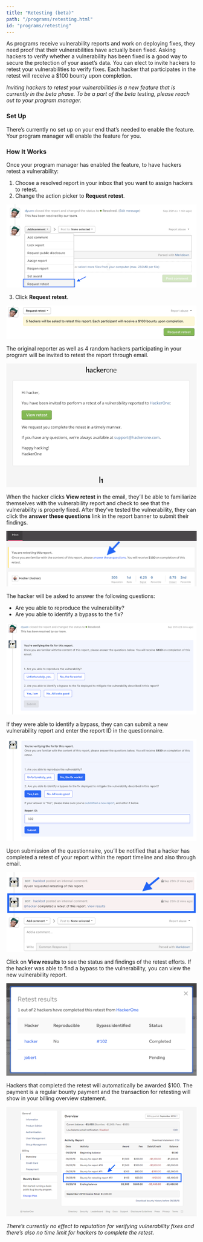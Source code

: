 ```yaml
---
title: "Retesting (beta)"
path: "/programs/retesting.html"
id: "programs/retesting"
---
```


As programs receive vulnerability reports and work on deploying fixes, they need proof that their vulnerabilities have actually been fixed. Asking hackers to verify whether a vulnerability has been fixed is a good way to secure the protection of your asset’s data. You can elect to invite hackers to retest your vulnerabilities to verify fixes. Each hacker that participates in the retest will receive a $100 bounty upon completion.

<i>Inviting hackers to retest your vulnerabilities is a new feature that is currently in the beta phase. To be a part of the beta testing, please reach out to your program manager.</i>

### Set Up
There’s currently no set up on your end that’s needed to enable the feature. Your program manager will enable the feature for you.

### How It Works
Once your program manager has enabled the feature, to have hackers retest a vulnerability:
1. Choose a resolved report in your inbox that you want to assign hackers to retest.
2. Change the action picker to <b>Request retest</b>.

![retest-1](./images/retesting-1.png)

3. Click <b>Request retest</b>.

![retest-2](./images/retesting-2.png)

The original reporter as well as 4 random hackers participating in your program will be invited to retest the report through email.

![retest-3](./images/retesting-3.png)

When the hacker clicks <b>View retest</b> in the email, they’ll be able to familiarize themselves with the vulnerability report and check to see that the vulnerability is properly fixed. After they’ve tested the vulnerability, they can click the <b>answer these questions</b> link in the report banner to submit their findings.

![retest-4](./images/retesting-4.png)

The hacker will be asked to answer the following questions:
* Are you able to reproduce the vulnerability?
* Are you able to identify a bypass to the fix?

![retest-5](./images/retesting-5.png)

If they were able to identify a bypass, they can can submit a new vulnerability report and enter the report ID in the questionnaire.

![retest-6](./images/retesting-6.png)

Upon submission of the questionnaire, you’ll be notified that a hacker has completed a retest of your report within the report timeline and also through email.

![retest-7](./images/retesting-7.png)

Click on <b>View results</b> to see the status and findings of the retest efforts. If the hacker was able to find a bypass to the vulnerability, you can view the new vulnerability report.

![retest-9](./images/retesting-9.png)

Hackers that completed the retest will automatically be awarded $100. The payment is a regular bounty payment and the transaction for retesting will show in your billing overview statement.

![retest-10](./images/retesting-10.png)

<i>There’s currently no effect to reputation for verifying vulnerability fixes and there’s also no time limit for hackers to complete the retest.</i>
